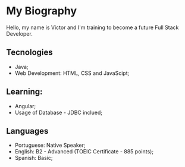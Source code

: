 # My Biography

Hello, my name is Victor and I'm training to become a future Full Stack Developer.

## Tecnologies

+ Java;
+ Web Development: HTML, CSS and JavaScipt;

## Learning:
  
+ Angular;
+ Usage of Database - JDBC inclued;

## Languages

+ Portuguese: Native Speaker;
+ English: B2 - Advanced (TOEIC Certificate - 885 points);
+ Spanish: Basic;
